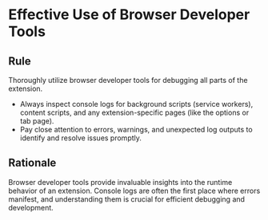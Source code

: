 # Effective Use of Browser Developer Tools

## Rule
Thoroughly utilize browser developer tools for debugging all parts of the extension.

- Always inspect console logs for background scripts (service workers), content scripts, and any extension-specific pages (like the options or tab page).
- Pay close attention to errors, warnings, and unexpected log outputs to identify and resolve issues promptly.

## Rationale
Browser developer tools provide invaluable insights into the runtime behavior of an extension. Console logs are often the first place where errors manifest, and understanding them is crucial for efficient debugging and development. 